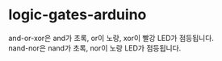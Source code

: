# logic-gates-arduino

and-or-xor은 and가 초록, or이 노랑, xor이 빨강 LED가 점등됩니다.  
nand-nor은 nand가 초록, nor이 노랑 LED가 점등됩니다.  
